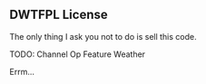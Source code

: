 DWTFPL License
---------------------

The only thing I ask you not to do is sell this code.

TODO:
Channel Op Feature
Weather

Errm...